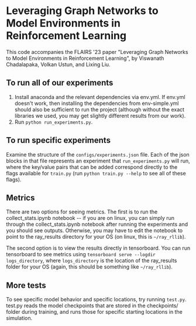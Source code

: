 # Leveraging Graph Networks to Model Environments in Reinforcement Learning
This code accompanies the FLAIRS '23 paper "Leveraging Graph Networks to Model Environments in Reinforcement Learning", by Viswanath Chadalapaka, Volkan Ustun, and Lixing Liu.

## To run all of our experiments
1. Install anaconda and the relevant dependencies via env.yml. If env.yml doesn't work, then installing the dependencies from env-simple.yml should also be sufficient to run the project (although without the exact libraries we used, you may get slightly different results from our work).
2. Run `python run_experiments.py`.

## To run specific experiments
Examine the structure of the `configs/experiments.json` file. Each of the json blocks in that file represents an experiment that `run_experiments.py` will run, where the key/value pairs that can be added correspond directly to the flags available for `train.py` (run `python train.py --help` to see all of these flags).

## Metrics
There are two options for seeing metrics. The first is to run the collect_stats.ipynb notebook -- if you are on linux, you can simply run through the collect_stats.ipynb notebook after running the experiments and you should see outputs. Otherwise, you may have to edit the notebook to point to the ray_results directory for your OS (on linux, this is `~/ray_rllib`).

The second option is to view the results directly in tensorboard. You can run tensorboard to see metrics using `tensorboard serve --logdir logs_directory`, where `logs_directory` is the location of the ray_results folder for your OS (again, this should be something like `~/ray_rllib`).

## More tests
To see specific model behavior and specific locations, try running `test.py`. test.py reads the model checkpoints that are stored in the checkpoints/ folder during training, and runs those for specific starting locations in the simulation.
